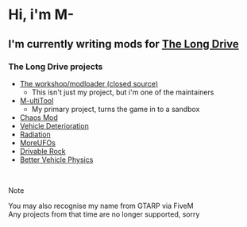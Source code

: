 # Hi, i'm M-
## I'm currently writing mods for [The Long Drive](https://store.steampowered.com/app/1017180/The_Long_Drive/)

### The Long Drive projects
- [The workshop/modloader (closed source)](https://kolbenlp.gitlab.io/WorkshopTLDMods/)
  - This isn't just my project, but i'm one of the maintainers 
- [M-ultiTool](https://github.com/OfficiallyM/M-ultiTool)
  - My primary project, turns the game in to a sandbox
- [Chaos Mod](https://github.com/OfficiallyM/ChaosMod) 
- [Vehicle Deterioration](https://github.com/OfficiallyM/VehicleDeterioration)
- [Radiation](https://github.com/OfficiallyM/Radiation)
- [MoreUFOs](https://github.com/OfficiallyM/MoreUFOs)
- [Drivable Rock](https://github.com/OfficiallyM/DrivableRock)
- [Better Vehicle Physics](github.com/OfficiallyM/BetterVehiclePhysics)

<br>

> [!NOTE]
> You may also recognise my name from GTARP via FiveM  
> Any projects from that time are no longer supported, sorry

